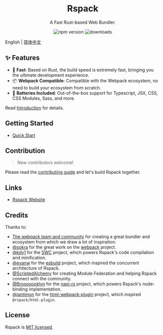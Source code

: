 <h1 align="center">Rspack</h1>

<p align="center">A Fast Rust-based Web Bundler.</p>

<p align="center">
  <img src="https://img.shields.io/npm/v/@rspack/core?style=flat-square&color=007ec6" alt="npm version" />
  <img src="https://img.shields.io/npm/dm/@rspack/core.svg?style=flat-square&color=007ec6" alt="downloads" />
</p>

English | [简体中文](./README.zh-CN.md)

## ✨ Features

- 🚀 **Fast**: Based on Rust, the build speed is extremely fast, bringing you the ultimate development experience.
- 📦 **Webpack Compatible**: Compatible with the Webpack ecosystem, no need to build your ecosystem from scratch.
- 🎨 **Batteries Included**: Out-of-the-box support for Typescript, JSX, CSS, CSS Modules, Sass, and more.

Read [Introduction](https://rspack-docs.vercel.app/guide/introduction.html) for details.

## Getting Started

- [Quick Start](https://rspack-docs.vercel.app/guide/getting-started.html)

## Contribution

> New contributors welcome!

Please read the [contributing guide](./CONTRIBUTING.md) and let's build Rspack together.

## Links

- [Rspack Website](https://rspack-docs.vercel.app/)

## Credits

Thanks to:

- [The webpack team and community](https://webpack.js.org/) for creating a great bundler and ecosystem from which we draw a lot of inspiration.
- [@sokra](https://github.com/sokra) for the great work on the [webpack](https://github.com/webpack/webpack) project.
- [@kdy1](https://github.com/kdy1) for the [SWC](https://github.com/swc-project/swc) project, which powers Rspack's code compilation and minification.
- [@evanw](https://github.com/evanw) for the [esbuild](https://github.com/evanw/esbuild) project, which inspired the concurrent architecture of Rspack.
- [@ScriptedAlchemy](https://github.com/ScriptedAlchemy) for creating Module Federation and helping Rspack connect with the community.
- [@Brooooooklyn](https://github.com/Brooooooklyn) for the [napi-rs](https://github.com/napi-rs/napi-rs) project, which powers Rspack's node-binding implementation.
- [@jantimon](https://github.com/jantimon) for the [html-webpack-plugin](https://github.com/jantimon/html-webpack-plugin) project, which inspired `@rspack/html-plugin`.

## License

Rspack is [MIT licensed](https://github.com/modern-js-dev/rspack/blob/main/LICENSE).
